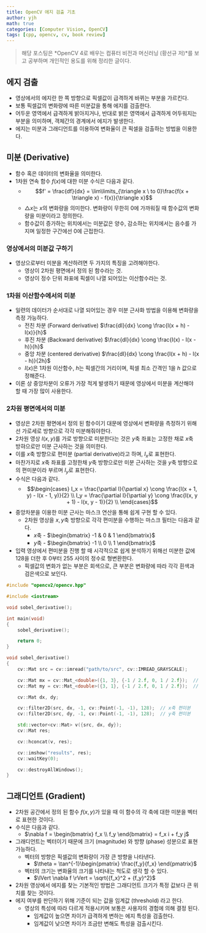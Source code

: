 ```yaml
---
title: OpenCV 에지 검출 기초
author: yjh
math: true
categories: [Computer Vision, OpenCV]
tags: [cpp, opencv, cv, book review]
---
```


> 해당 포스팅은 *OpenCV 4로 배우는 컴퓨터 비전과 머신러닝 (황선규 저)*를 보고 공부하며 개인적인 용도를 위해 정리한 글이다.

## 에지 검출

- 영상에서의 에지란 한 쪽 방향으로 픽셀값이 급격하게 바뀌는 부분을 가르킨다.
- 보통 픽셀값의 변화량에 따른 미분값을 통해 에지를 검출한다.
- 어두운 영역에서 급격하게 밝아지거나, 반대로 밝은 영역에서 급격하게 어두워지는 부분을 의미하며, 객체간의 경계에서 에지가 발생한다.
- 에지는 미분과 그래디언트를 이용하여 변화율이 큰 픽셀을 검출하는 방법을 이용한다.

## 미분 (Derivative)

- 함수 혹은 데이터의 변화율을 의미한다.
- 1차원 연속 함수 $f(x)$에 대한 미분 수식은 다음과 같다.
  - $$f' = \frac{df}{dx} = \lim\limits_{\triangle x \ to 0}\frac{f(x + \triangle x) - f(x)}{\triangle x}$$
  - $\triangle x$는 $x$의 변화량을 의미한다. 변화량이 무한히 $0$에 가까워질 때 함수값의 변화량을 미분이라고 정의한다.
  - 함수값이 증가하는 위치에서는 미분값은 양수, 감소하는 위치에서는 음수를 가지며 일정한 구간에선 $0$에 근접한다.

### 영상에서의 미분값 구하기

- 영상으로부터 미분을 계산하려면 두 가지의 특징을 고려해야한다.
  - 영상이 2차원 평면에서 정의 된 함수라는 것.
  - 영상이 정수 단위 좌표에 픽셀이 나열 되어있는 이산함수라는 것.

### 1차원 이산함수에서의 미분

- 일련의 데이터가 순서대로 나열 되어있는 경우 미분 근사화 방법을 이용해 변화량을 측정 가능하다.
  - 전친 차분 (Forward derivative) $\frac{dI}{dx} \cong \frac{I(x + h) - I(x)}{h}$
  - 후진 차분 (Backward derivative) $\frac{dI}{dx} \cong \frac{I(x) - I(x - h)}{h}$
  - 중앙 차분 (centered derivative) $\frac{dI}{dx} \cong \frac{I(x + h) - I(x - h)}{2h}$
  - $I(x)$은 1차원 이산함수, $h$는 픽셀간의 거리이며, 픽셀 최소 간격인 $1$을 $h$ 값으로 정해준다.
- 이론 상 중앙차분이 오류가 가장 적게 발생하기 때문에 영상에서 미분을 계산해야 할 때 가장 많이 사용한다.

### 2차원 평면에서의 미분

- 영상은 2차원 평면에서 정의 된 함수이기 대문에 영상에서 변화량을 측정하기 위해선 가로세로 방향으로 각각 미분해줘야한다.
- 2차원 영상 $I(x, y)$를 가로 방향으로 미분한다는 것은 $y$축 좌표는 고정한 채로 $x$축 방햐으로만 미분 근사하는 것을 의미한다.
- 이를 $x$축 방향으로 편미분 (partial derivative)라고 하며, $I_x$로 표현한다.
- 마찬가지로 $x$축 좌표를 고정한채 $y$축 방향으로만 미분 근사하는 것을 $y$축 방향으로의 편미분이라 부르며 $I_y$로 표현한다.
- 수식은 다음과 같다.
  - $$\begin{cases}
    I_x = \frac{\partial I}{\partial x} \cong \frac{I(x + 1, y) - I(x - 1, y)}{2} \\
    I_y = \frac{\partial I}{\partial y} \cong \frac{I(x, y + 1) - I(x, y - 1)}{2} \\
    \end{cases}$$
- 중앙차분을 이용한 미분 근사는 마스크 연산을 통해 쉽게 구현 할 수 있다.
  - 2차원 영상을 $x, y$축 방향으로 각각 편미분을 수행하는 마스크 필터는 다음과 같다.
    - $x$축 - $\begin{bmatrix} -1 & 0 & 1 \end{bmatrix}$
    - $y$축 - $\begin{bmatrix} -1 \\ 0 \\ 1 \end{bmatrix}$
- 입력 영상에서 편미분을 진행 할 때 시각적으로 쉽게 분석하기 위해선 미분한 값에 $128$을 더한 후 $0$부터 $255$ 사이의 정수로 형변환한다.
  - 픽셀값의 변화가 없는 부분은 회색으로, 큰 부분은 변화량에 따라 각각 흰색과 검은색으로 보인다.

```cpp
#include "opencv2/opencv.hpp"

#include <iostream>

void sobel_derivative();

int main(void)
{
    sobel_derivative();

    return 0;
}

void sobel_derivative()
{
    cv::Mat src = cv::imread("path/to/src", cv::IMREAD_GRAYSCALE);

    cv::Mat mx = cv::Mat_<double>({1, 3}, {-1 / 2.f, 0, 1 / 2.f});  // x축 마스크 필터
    cv::Mat my = cv::Mat_<double>({3, 1}, {-1 / 2.f, 0, 1 / 2.f});  // y축 마스크 필터

    cv::Mat dx, dy;

    cv::filter2D(src, dx, -1, cv::Point(-1, -1), 128);  // x축 편미분
    cv::filter2D(src, dy, -1, cv::Point(-1, -1), 128);  // y축 편미분

    std::vector<cv::Mat> v({src, dx, dy});
    cv::Mat res;

    cv::hconcat(v, res);

    cv::imshow("results", res);
    cv::waitKey(0);

    cv::destroyAllWindows();
}
```

## 그래디언트 (Gradient)

- 2차원 공간에서 정의 된 함수 $f(x, y)$가 있을 때 이 함수의 각 축에 대한 미분을 벡터로 표현한 것이다.
- 수식은 다음과 같다.
  - $\nabla f = \begin{bmatrix} f_x \\ f_y \end{bmatrix} = f_x i + f_y j$
- 그래디언트는 벡터이기 때문에 크기 (magnitude) 와 방향 (phase) 성분으로 표현 가능하다.
  - 벡터의 방향은 픽셀값의 변화량이 가장 큰 방향을 나타낸다.
    - $\theta = \tan^{-1}\begin{pmatrix} \frac{f_y}{f_x} \end{pmatrix}$
  - 벡터의 크기는 변화율의 크기를 나타내는 척도로 생각 할 수 있다.
    - $\lVert \nabla f \rVert = \sqrt{{f_x}^2 + {f_y}^2}$
- 2차원 영상에서 에지를 찾는 기본적인 방법은 그래디언트 크기가 특정 값보다 큰 위치를 찾는 것이다.
- 에지 여부를 판단하기 위해 기준이 되는 값을 임계값 (threshold) 라고 한다.
  - 영상의 특성에 따라 다르게 적용시키며 보통은 사용자의 경험에 의해 결정 된다.
    - 임계값이 높으면 차이가 급격하게 변하는 에지 특성을 검출한다.
    - 임계값이 낮으면 차이가 조금만 변해도 특성을 검출시킨다.
